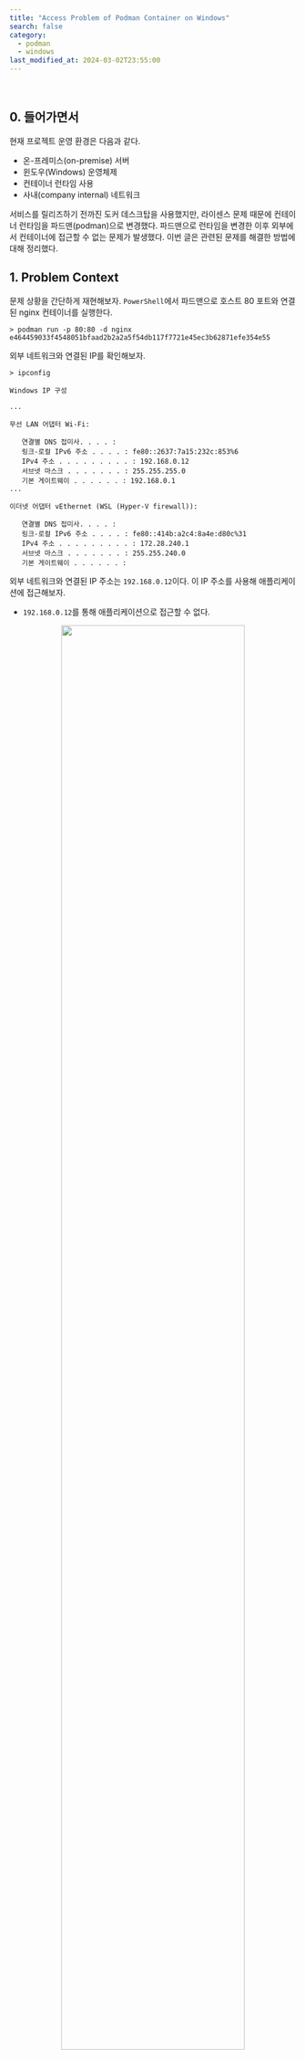 ```yaml
---
title: "Access Problem of Podman Container on Windows"
search: false
category:
  - podman
  - windows
last_modified_at: 2024-03-02T23:55:00
---
```


<br/>

## 0. 들어가면서

현재 프로젝트 운영 환경은 다음과 같다.

- 온-프레미스(on-premise) 서버
- 윈도우(Windows) 운영체제
- 컨테이너 런타임 사용
- 사내(company internal) 네트워크

서비스를 릴리즈하기 전까진 도커 데스크탑을 사용했지만, 라이센스 문제 때문에 컨테이너 런타임을 파드맨(podman)으로 변경했다. 파드맨으로 런타임을 변경한 이후 외부에서 컨테이너에 접근할 수 없는 문제가 발생했다. 이번 글은 관련된 문제를 해결한 방법에 대해 정리했다.

## 1. Problem Context

문제 상황을 간단하게 재현해보자. `PowerShell`에서 파드맨으로 호스트 80 포트와 연결된 nginx 컨테이너를 실행한다.

```
> podman run -p 80:80 -d nginx
e464459033f4548051bfaad2b2a2a5f54db117f7721e45ec3b62871efe354e55
```

외부 네트워크와 연결된 IP를 확인해보자. 

```
> ipconfig

Windows IP 구성

... 

무선 LAN 어댑터 Wi-Fi:

   연결별 DNS 접미사. . . . :
   링크-로컬 IPv6 주소 . . . . : fe80::2637:7a15:232c:853%6
   IPv4 주소 . . . . . . . . . : 192.168.0.12
   서브넷 마스크 . . . . . . . : 255.255.255.0
   기본 게이트웨이 . . . . . . : 192.168.0.1
...

이더넷 어댑터 vEthernet (WSL (Hyper-V firewall)):

   연결별 DNS 접미사. . . . :
   링크-로컬 IPv6 주소 . . . . : fe80::414b:a2c4:8a4e:d80c%31
   IPv4 주소 . . . . . . . . . : 172.28.240.1
   서브넷 마스크 . . . . . . . : 255.255.240.0
   기본 게이트웨이 . . . . . . :
```

외부 네트워크와 연결된 IP 주소는 `192.168.0.12`이다. 이 IP 주소를 사용해 애플리케이션에 접근해보자. 

- `192.168.0.12`를 통해 애플리케이션으로 접근할 수 없다. 

<p align="center">
  <img src="/images/posts/2024/access-problem-of-pod-container-on-windows-01.png" width="80%" class="image__border">
</p>

- `localhost`나 `127.0.0.1` 호스트를 사용하면 애플리케이션에 접근할 수 있다.

<p align="center">
  <img src="/images/posts/2024/access-problem-of-pod-container-on-windows-02.png" width="80%" class="image__border">
</p>

## 2. Problem Cause

윈도우 운영체제에서 컨테이너 런타임은 WSL(Windows Subsystem for Linux) 환경에서 동작한다. WSL 명령어를 사용해 WSL 시스템의 IP 주소를 확인해보자. 

- WSL 시스템은 `172.28.241.140` IP 주소를 갖는다.
- `172.28.241.140` 주소를 사용하면 애플리케이션에 접근할 수 있다.

```
> wsl -d podman-machine-default ifconfig
eth0: flags=4163<UP,BROADCAST,RUNNING,MULTICAST>  mtu 1500
        inet 172.28.241.140  netmask 255.255.240.0  broadcast 172.28.255.255
        inet6 fe80::215:5dff:fe39:6fb2  prefixlen 64  scopeid 0x20<link>
        ether 00:15:5d:39:6f:b2  txqueuelen 1000  (Ethernet)
        RX packets 94646  bytes 138596998 (132.1 MiB)
        RX errors 0  dropped 0  overruns 0  frame 0
        TX packets 11840  bytes 947475 (925.2 KiB)
        TX errors 0  dropped 0 overruns 0  carrier 0  collisions 0

lo: flags=73<UP,LOOPBACK,RUNNING>  mtu 65536
        inet 127.0.0.1  netmask 255.0.0.0
        inet6 ::1  prefixlen 128  scopeid 0x10<host>
        loop  txqueuelen 1000  (Local Loopback)
        RX packets 3678  bytes 1071469 (1.0 MiB)
        RX errors 0  dropped 0  overruns 0  frame 0
        TX packets 3678  bytes 1071469 (1.0 MiB)
        TX errors 0  dropped 0 overruns 0  carrier 0  collisions 0

podman0: flags=4163<UP,BROADCAST,RUNNING,MULTICAST>  mtu 1500
        inet 10.88.0.1  netmask 255.255.0.0  broadcast 10.88.255.255
        inet6 fe80::ce0:89ff:fe4b:7a5c  prefixlen 64  scopeid 0x20<link>
        ether 0e:e0:89:4b:7a:5c  txqueuelen 1000  (Ethernet)
        RX packets 89  bytes 9379 (9.1 KiB)
        RX errors 0  dropped 0  overruns 0  frame 0
        TX packets 103  bytes 10414 (10.1 KiB)
        TX errors 0  dropped 0 overruns 0  carrier 0  collisions 0

veth0: flags=4163<UP,BROADCAST,RUNNING,MULTICAST>  mtu 1500
        inet6 fe80::d49d:ceff:fef2:3e0e  prefixlen 64  scopeid 0x20<link>
        ether d6:9d:ce:f2:3e:0e  txqueuelen 1000  (Ethernet)
        RX packets 90  bytes 10667 (10.4 KiB)
        RX errors 0  dropped 0  overruns 0  frame 0
        TX packets 118  bytes 11560 (11.2 KiB)
        TX errors 0  dropped 0 overruns 0  carrier 0  collisions 0
```

윈도우 서버 네트워크 어댑터들 중 `이더넷 어댑터 vEthernet (WSL (Hyper-V firewall))`가 WSL 시스템이 속한 네트워크로 접근하는 게이트웨이(gateway) 주소로 보여진다. 파드맨은 호스트 서버의 서브 네트워크를 통해 들어온 트래픽을 WSL 시스템 내부로 직접 연결하지 못한다. 이해하기 쉽게 그림으로 설명하면 다음과 같다.

1. 파드맨으로 실행한 컨테이너는 WSL 시스템에서 동작 중이다. 
  - WSL 시스템은 `172.28.241.140` IP 주소를 갖는다. 
2. 외부 네트워크와 연결된 `192.168.0.12` IP 주소, 80 포트로 요청 트래픽이 들어온다.
3. 요청 트래픽은 `172.28.241.140` 시스템으로 자동으로 전달되지 못하고 누락된다.

<p align="center">
  <img src="/images/posts/2024/access-problem-of-pod-container-on-windows-03.png" width="80%" class="image__border">
</p>

## 3. Solve the Problem

도커도 파드맨과 마찬가지로 WSL 환경에서 동작한다. 하지만 도커는 윈도우 운영체제에서 실행될 때 함께 동작하는 부가적인 컴포넌트들 덕분인지 파드맨과 다르게 자동으로 트래픽이 연결된다. 도커와 다르게 파드맨을 사용할 때 트래픽 연결이 자동으로 되지 않는 이유는 확인이 필요하다. 

### 3.1. Podman Github Issue

해결 방법은 파드맨 이슈들을 읽어보니 찾을 수 있었다. 힌트가 된 글들은 다음과 같다.

- WSL 트래픽은 윈도우 애플리케이션과 별도의 네트워크 인터페이스에 분리되어 있다.
- 트래픽이 전달되는 로컬 호스트(localhost)를 통해 접근할 수 있다.
- 트래픽을 해당 WSL 리눅스 배포판 머신에 할당된 IP 주소로 포워딩(forwarding)해야 한다.
  - 이 주소는 임시적이고 변경될 수 있다.

<p align="center">
  <img src="/images/posts/2024/access-problem-of-pod-container-on-windows-04.png" width="80%" class="image__border">
</p>

### 3.2. Windows Port Forwarding

글에 첨부된 마이크로소프트 공식 문서 링크에서 WSL2 시스템의 애플리케이션과 포트 포워딩하는 방법에 대해 확인할 수 있다.

```
> netsh interface portproxy add v4tov4 listenport=<yourPortToForward> listenaddress=0.0.0.0 connectport=<yourPortToConnectToInWSL> connectaddress=(wsl hostname -I)
```

`wsl hostname -I` 위치에 `wsl -d podman-machine-default ifconfig` 명령어를 통해 확인한 IP 주소를 추가한다. 필자의 경우 다음과 같다. 해당 명령어는 PowerShell 관리자 모드에서만 수행할 수 있다. 

```
> netsh interface portproxy add v4tov4 listenport=80 listenaddress=0.0.0.0 connectport=80 connectaddress=172.28.241.140
```

포트 포워딩 규칙이 정상적으로 등록되었는지 다음 명령어를 통해 확인할 수 있다.

```
> netsh interface portproxy show all

ipv4 수신 대기:             ipv4에 연결:

주소            포트        주소            포트
--------------- ----------  --------------- ----------
0.0.0.0         80          172.28.241.140  80
```

### 3.3. Result

외부 네트워크와 연결된 `192.168.0.12` IP 주소를 통해 애플리케이션에 접근할 수 있다.

<p align="center">
  <img src="/images/posts/2024/access-problem-of-pod-container-on-windows-05.png" width="80%" class="image__border">
</p>

## CLOSING

이 문제는 파드맨을 윈도우 운영체제에서 사용할 때 발생하는 것으로 보인다. 실제로 맥북(macbook)에서 테스트해보니 별다른 문제가 발생하지 않았다. 마지막 주의사항으로 위 작업은 윈도우 서버 호스트로 들어온 트래픽을 WSL 시스템으로 연결하는 일이기 때문에 방화벽 작업은 별도로 진행해야 실제 외부에서 접근할 수 있다.

#### REFERENCE

- <https://github.com/containers/podman/issues/12292>
- <https://github.com/containers/podman/issues/17030>
- <https://learn.microsoft.com/en-us/windows/wsl/networking>
- <https://blog.naver.com/sipzirala/220446175236>
- <https://www.tuwlab.com/ece/29011>
- <https://learn.microsoft.com/en-us/windows/wsl/networking>
